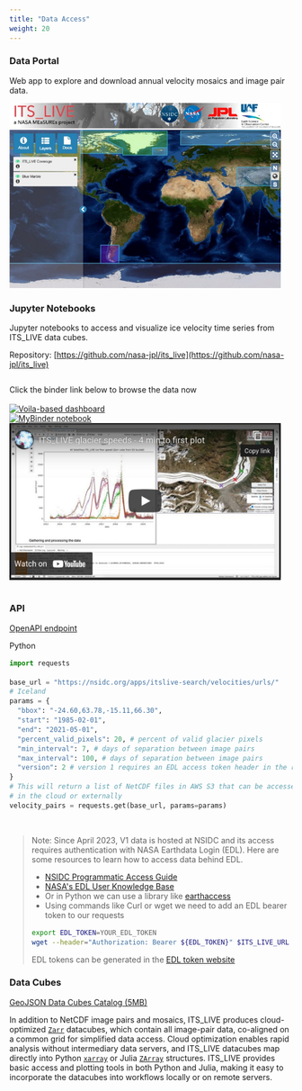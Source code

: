 ```yaml
---
title: "Data Access"
weight: 20
---
```


### Data Portal

Web app to explore and download annual velocity mosaics and image pair data.

<div class="columns">
  <div class="column">
    <a href="https://nsidc.org/apps/itslive/" target="_blank" class="custom-image">
      <img src="images/webapp.jpg" alt="Screen of the NSIDC data portal"/>
    </a>
  </div>
  <div class="column"></div>
</div>

### Jupyter Notebooks

Jupyter notebooks to access and visualize ice velocity time series from ITS_LIVE data cubes.

Repository: [https://github.com/nasa-jpl/its_live](https://github.com/nasa-jpl/its_live)

<div class="columns">
  <div class="column">
    <p>
    Click the binder link below to browse the data now <br><br>
     <a href="https://itslive-dashboard.labs.nsidc.org/" target="_blank"><img src="https://img.shields.io/badge/Launch-Voilà-lightblue?atyle=plastic&logo=jupyter" class="custom-image" alt="Voila-based dashboard"/></a><br>
    <a href="https://mybinder.org/v2/gh/nasa-jpl/its_live/main?urlpath=lab/tree/notebooks" target="_blank"><img src="https://img.shields.io/badge/Launch-Binder-lightgreen?atyle=plastic&logo=jupyter" class="custom-image" alt="MyBinder notebook"/></a><br>
  <a href="https://www.youtube.com/watch?v=G7E7rE5npvg" target="_blank"><img src="images/youtube-screen.jpg" alt="Youtube tutorial"></a>
   </p>
  </div>
  <div class="column"></div>
</div>


### API

[OpenAPI endpoint](https://nsidc.org/apps/itslive-search/docs)


Python

<div class="align-left">


```python
import requests

base_url = "https://nsidc.org/apps/itslive-search/velocities/urls/"
# Iceland
params = {
  "bbox": "-24.60,63.78,-15.11,66.30",
  "start": "1985-02-01",
  "end": "2021-05-01",
  "percent_valid_pixels": 20, # percent of valid glacier pixels
  "min_interval": 7, # days of separation between image pairs
  "max_interval": 100, # days of separation between image pairs
  "version": 2 # version 1 requires an EDL access token header in the request
}
# This will return a list of NetCDF files in AWS S3 that can be accessed
# in the cloud or externally
velocity_pairs = requests.get(base_url, params=params)
```

<br>

> Note: Since April 2023, V1 data is hosted at NSIDC and its access requires authentication with NASA Earthdata Login (EDL).
> Here are some resources to learn how to access data behind EDL.
> * [NSIDC Programmatic Access Guide](https://nsidc.org/data/user-resources/help-center/programmatic-data-access-guide)
> * [NASA's EDL User Knowledge Base](https://wiki.earthdata.nasa.gov/display/EL/EDL+User+Knowledge+Base)
> * Or in Python we can use a library like [earthaccess](https://github.com/nsidc/earthaccess)
> * Using commands like Curl or wget we need to add an EDL bearer token to our requests
> ```bash
> export EDL_TOKEN=YOUR_EDL_TOKEN
> wget --header="Authorization: Bearer ${EDL_TOKEN}" $ITS_LIVE_URL
> ```
> EDL tokens can be generated in the [EDL token website](https://urs.earthdata.nasa.gov/home)
</div>


### Data Cubes


[GeoJSON Data Cubes Catalog (5MB)](https://its-live-data.s3.amazonaws.com/datacubes/catalog_v02.json)


In addition to NetCDF image pairs and mosaics, ITS_LIVE produces cloud-optimized [`Zarr`](https://zarr.readthedocs.io/en/stable/) datacubes, which contain all image-pair data, co-aligned on a common grid for simplified data access. Cloud optimization enables rapid analysis without intermediary data servers, and ITS_LIVE datacubes map directly into Python [`xarray`](https://docs.xarray.dev/en/stable/) or Julia  [`ZArray`](https://docs.julialang.org/en/v1/manual/arrays/) structures. ITS_LIVE provides basic access and plotting tools in both Python and Julia, making it easy to incorporate the datacubes into workflows locally or on remote servers.


